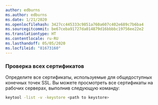 ```yaml
---
author: edburns
ms.author: edburns
ms.date: 1/21/2020
ms.openlocfilehash: 3427cc445333c9851a760a607c402e689c7b6ba4
ms.sourcegitcommit: be67ceba91727da014879d16bbbbc19756ee22e2
ms.translationtype: HT
ms.contentlocale: ru-RU
ms.lasthandoff: 05/05/2020
ms.locfileid: "81673160"
---
```

### <a name="inventory-all-certificates"></a>Проверка всех сертификатов

Определите все сертификаты, используемые для общедоступных конечных точек SSL. Вы можете просмотреть все сертификаты на рабочих серверах, выполнив следующую команду:

```bash
keytool -list -v -keystore <path to keystore>
```
